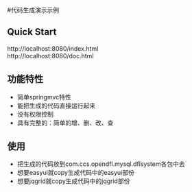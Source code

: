 #代码生成演示示例

## Quick Start
http://localhost:8080/index.html  
http://localhost:8080/doc.html


## 功能特性
* 简单springmvc特性
* 能把生成的代码直接运行起来
* 没有权限控制
* 具有完整的：简单的增、删、改、查

## 使用
* 把生成的代码放到com.ccs.opendfl.mysql.dflsystem各包中去
* 想要easyui就copy生成代码中的easyui部份
* 想要jqgrid就copy生成代码中的jqgrid部份